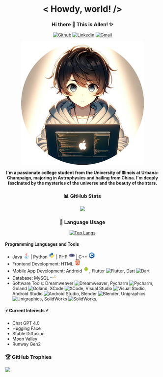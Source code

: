 <div align="center">

# < Howdy, world! />

### Hi there 👋 This is Allen! ✨

[![Github](https://img.shields.io/badge/-Github-000?style=flat&logo=Github&logoColor=white)](https://github.com/AllenWn)
[![Linkedin](https://img.shields.io/badge/-LinkedIn-blue?style=flat&logo=Linkedin&logoColor=white)](https://www.linkedin.com/in/宁-魏-94a028286/)
[![Gmail](https://img.shields.io/badge/-Gmail-c14438?style=flat&logo=Gmail&logoColor=white)](mailto:allenwei0503@gmail.com)

<img src="https://github.com/AllenWn/AllenWn/blob/main/circular_avatar.png" width="400" height="400" />
<br>
<p><b>I'm a passionate college student from the University of Illinois at Urbana-Champaign, majoring in Astrophysics and hailing from China. I'm deeply fascinated by the mysteries of the universe and the beauty of the stars.</b></p>

</div>

<div align="center">

### 📊 GitHub Stats

<img src="https://github-readme-stats.vercel.app/api?username=AllenWn&show_icons=true&theme=radical" />

### 🌟 Language Usage

[![Top Langs](https://github-readme-stats.vercel.app/api/top-langs/?username=AllenWn&layout=compact)](https://github.com/anuraghazra/github-readme-stats)

</div>


#### Programming Languages and Tools

- Java <img src="https://raw.githubusercontent.com/devicons/devicon/master/icons/java/java-original.svg" alt="Java" width="20" height="20" /> | Python <img src="https://raw.githubusercontent.com/devicons/devicon/master/icons/python/python-original.svg" alt="Python" width="20" height="20" /> | PHP <img src="https://raw.githubusercontent.com/devicons/devicon/master/icons/php/php-original.svg" alt="PHP" width="20" height="20" /> | C++ <img src="https://raw.githubusercontent.com/devicons/devicon/master/icons/cplusplus/cplusplus-original.svg" alt="C++" width="20" height="20" />
- Frontend Development: HTML <img src="https://raw.githubusercontent.com/devicons/devicon/master/icons/html5/html5-original-wordmark.svg" alt="HTML5" width="20" height="20" />
- Mobile App Development: Android <img src="https://raw.githubusercontent.com/devicons/devicon/master/icons/android/android-original-wordmark.svg" alt="Android" width="20" height="20" />, Flutter <img src="https://www.vectorlogo.zone/logos/flutterio/flutterio-icon.svg" alt="Flutter" width="20" height="20" />, Dart <img src="https://www.vectorlogo.zone/logos/dartlang/dartlang-icon.svg" alt="Dart" width="20" height="20" />
- Database: MySQL <img src="https://raw.githubusercontent.com/devicons/devicon/master/icons/mysql/mysql-original-wordmark.svg" alt="MySQL" width="20" height="20" />
- Software Tools: Dreamweaver <img src="https://images.app.goo.gl/hZR6yMJpWhj9FoV3A" alt="Dreamweaver" width="20" height="20" />, Pycharm <img src="https://images.app.goo.gl/RZFhE7484zjRjuBZA" alt="Pycharm" width="20" height="20" />, Goland <img src="https://images.app.goo.gl/Prf26rKfXpi1Uvbr9" alt="Goland" width="20" height="20" />, XCode <img src="https://images.app.goo.gl/5CPrAcBpVw93D3gr6" alt="XCode" width="20" height="20" />, Visual Studio <img src="https://images.app.goo.gl/MqvBRWxMhDSQ84t87" alt="Visual Studio" width="20" height="20" />, Android Studio <img src="https://images.app.goo.gl/ZXboB5icGwDCV1Re6" alt="Android Studio" width="20" height="20" />, Blender <img src="https://download.blender.org/branding/community/blender_community_badge_white.svg" alt="Blender" width="20" height="20" />, Unigraphics <img src="https://images.app.goo.gl/sNQjcA41EDKnRXFQ8" alt="Unigraphics" width="20" height="20" />, SolidWorks <img src="https://images.app.goo.gl/e5nkTbSoaruDXySZA" alt="SolidWorks" width="20" height="20" />, 

#### ⚡ Current Interests ⚡

- Chat GPT 4.0
- Hugging Face
- Stable Diffusion
- Moon Valley
- Runway Gen2

### 🏆 GitHub Trophies

<img src="https://github-profile-trophy.vercel.app/?username=AllenWn" />

</div>

